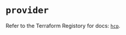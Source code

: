 # `provider`

Refer to the Terraform Registory for docs: [`hcp`](https://registry.terraform.io/providers/hashicorp/hcp/0.76.0/docs).
